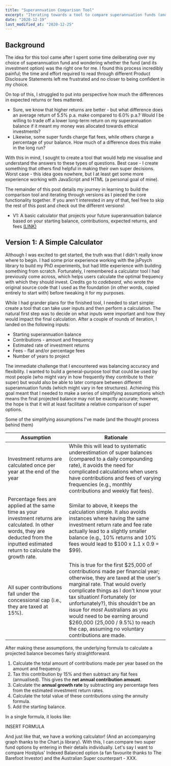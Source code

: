 ```yaml
---
title: "Superannuation Comparison Tool"
excerpt: "Iterating towards a tool to compare superannuation funds (and learn JS/HTML along the way)."
date: "2020-12-19"
last_modified_at: "2020-12-25"
---
```


## Background

The idea for this tool came after I spent some time deliberating over my choice of superannuation fund and wondering whether the fund (and its investment option) was the right one for me. I found this process incredibly painful; the time and effort required to read through different Product Disclosure Statements left me frustrated and no closer to being confident in my choice.

On top of this, I struggled to put into perspective how much the differences in expected returns or fees mattered.

* Sure, we know that higher returns are better - but what difference does an average return of 5.5% p.a. make compared to 6.0% p.a.? Would I be willing to trade off a lower long-term return on my superannuation balance if it meant my money was allocated towards ethical investments?
* Likewise, some super funds charge flat fees, while others charge a percentage of your balance. How much of a difference does this make in the long run?

With this in mind, I sought to create a tool that would help me visualise and understand the answers to these types of questions. Best case - I create something that others find helpful in making their own super decisions. Worst case - this idea goes nowhere, but I at least get some more experience working with JavaScript and HTML (a personal goal of mine).

The remainder of this post details my journey in learning to build the comparison tool and iterating through versions as I pieced the core functionality together. If you aren't interested in any of that, feel free to skip the rest of this post and check out the different versions!

* V1: A basic calculator that projects your future superannuation balance based on your starting balance, contributions, expected returns, and fees [(LINK)](/assets/sideprojects/superannuation_comparison_tool/v1/super_tool_v1.html)

## Version 1: A Simple Calculator

Although I was excited to get started, the truth was that I didn't really know where to begin. I had some prior experience working with the jsPsych library to build my PhD experiments, but had little experience with building something from scratch. Fortunately, I remembered a calculator tool I had previously come across, which helps users calculate the optimal frequency with which they should invest. Credits go to *codebeard*, who wrote the original source code that I used as the foundation (in other words, copied entirely to start with) before tweaking it for my purposes.

While I had grander plans for the finished tool, I needed to start simple: create a tool that can take user inputs and then perform a calculation. The natural first step was to decide on what inputs were important and how they would impact the final calculation. After a couple of rounds of iteration, I landed on the following inputs:

* Starting superannuation balance
* Contributions - amount and frequency
* Estimated rate of investment returns
* Fees - flat and/or percentage fees
* Number of years to project

The immediate challenge that I encountered was balancing accuracy and flexibility. I wanted to build a general-purpose tool that could be used by most people (who might vary in how frequently they contribute to their super) but would also be able to later compare between different superannuation funds (which might vary in fee structures). Achieving this goal meant that I needed to make a series of simplifying assumptions which means the final projected balance may not be exactly accurate; however, the hope is that it will at least facilitate a relative comparison of super options.

Some of the simplifying assumptions I've made (and the thought process behind them)

| Assumption | Rationale |
| ---------- | --------- |
| Investment returns are calculated once per year at the end of the year | While this will lead to systematic underestimation of super balances (compared to a daily compounding rate), it avoids the need for complicated calculations when users have contributions and fees of varying frequencies (e.g., monthly contributions and weekly flat fees). |
| Percentage fees are applied at the same time as your investment returns are calculated. In other words, they are deducted from the inputted estimated return to calculate the growth rate. | Similar to above, it keeps the calculation simple. It also avoids instances where having the same investment return rate and fee rate actually lead to a slightly smaller balance (e.g., 10% returns and 10% fees would lead to $100 x 1.1 x 0.9 = $99). |
| All super contributions fall under the concessional cap (i.e., they are taxed at 15%). | This is true for the first $25,000 of contributions made per financial year; otherwise, they are taxed at the user's marginal rate. That would overly complicate things as I don't know your tax situation! Fortunately (or unfortunately?), this shouldn't be an issue for *most* Australians as you would need to be earning around $260,000 (25,000 / 9.5%) to reach the cap, assuming no voluntary contributions are made. |

After making these assumptions, the underlying formula to calculate a projected balance becomes fairly straightforward.

1. Calculate the total amount of contributions made per year based on the amount and frequency.
2. Tax this contribution by 15% and then subtract any flat fees (annualised). This gives the **net annual contribution amount**.
3. Calculate the **annual growth rate** by subtracting any percentage fees from the estimated investment return rates.
4. Calculate the total value of these contributions using the annuity formula.
5. Add the starting balance.

In a single formula, it looks like:

INSERT FORMULA

And just like that, we have a working calculator! (And an accompanying graph thanks to the Chart.js library). With this, I can compare two super fund options by entering in their details individually. Let's say I want to compare Hostplus' Indexed Balanced option (a fan favourite thanks to The Barefoot Investor) and the Australian Super counterpart - XXX.
